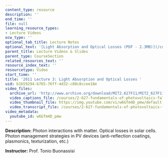 ```yaml
---
content_type: resource
description: ''
end_time: ''
file: null
learning_resource_types:
- Lecture Videos
ocw_type: ''
optional_tab_title: Lecture Notes
optional_text: '[Light Absorption and Optical Losses (PDF - 2.3MB)](/courses/2-627-fundamentals-of-photovoltaics-fall-2013/resources/mit2_627f13_lec03)'
parent_title: Lecture Videos & Slides
parent_type: CourseSection
related_resources_text: ''
resource_index_text: ''
resourcetype: Video
start_time: ''
title: '2011 Lecture 3: Light Absorption and Optical Losses '
uid: b1b59294-b765-76ff-4d32-c80c8ccee18e
video_files:
  archive_url: 'http://www.archive.org/download/MIT2.627F11/MIT2_627F11_lec03_300k.mp4 '
  video_captions_file: /courses/2-627-fundamentals-of-photovoltaics-fall-2013/55aeb6e09eaf548b97b32a93b4c8c1b8_w6Gfm4D_pmw.vtt
  video_thumbnail_file: https://img.youtube.com/vi/w6Gfm4D_pmw/default.jpg
  video_transcript_file: /courses/2-627-fundamentals-of-photovoltaics-fall-2013/6c4038f677242abc59922f345b77d605_w6Gfm4D_pmw.pdf
video_metadata:
  youtube_id: w6Gfm4D_pmw
---
```


**Description:** Photon interactions with matter. Optical losses in solar cells. Photon management strategies in PV devices (anti-reflection coatings, plasmonics, texturization, etc.)

**Instructor:** Prof. Tonio Buonassisi